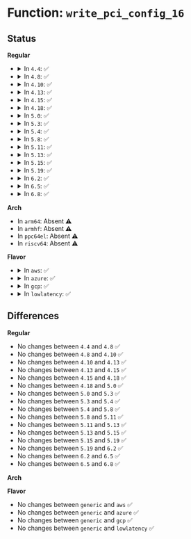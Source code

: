 # Function: <code>write_pci_config_16</code>

## Status
<b>Regular</b>
<ul>
<li>
<details>
<summary>In <code>4.4</code>: ✅</summary>

```c
void write_pci_config_16(u8 bus, u8 slot, u8 func, u8 offset, u16 val);
```

**Collision:** Unique Global

**Inline:** No

**Transformation:** False

**Instances:**

```
In arch/x86/pci/early.c (ffffffff816fa990)
Location: arch/x86/pci/early.c:47
Inline: False
```
**Symbols:**

```
ffffffff816fa990-ffffffff816fa9d6: write_pci_config_16 (STB_GLOBAL)
```
</details>
</li>
<li>
<details>
<summary>In <code>4.8</code>: ✅</summary>

```c
void write_pci_config_16(u8 bus, u8 slot, u8 func, u8 offset, u16 val);
```

**Collision:** Unique Global

**Inline:** No

**Transformation:** False

**Instances:**

```
In arch/x86/pci/early.c (ffffffff8175f810)
Location: arch/x86/pci/early.c:47
Inline: False
```
**Symbols:**

```
ffffffff8175f810-ffffffff8175f855: write_pci_config_16 (STB_GLOBAL)
```
</details>
</li>
<li>
<details>
<summary>In <code>4.10</code>: ✅</summary>

```c
void write_pci_config_16(u8 bus, u8 slot, u8 func, u8 offset, u16 val);
```

**Collision:** Unique Global

**Inline:** No

**Transformation:** False

**Instances:**

```
In arch/x86/pci/early.c (ffffffff8178bd50)
Location: arch/x86/pci/early.c:47
Inline: False
```
**Symbols:**

```
ffffffff8178bd50-ffffffff8178bd95: write_pci_config_16 (STB_GLOBAL)
```
</details>
</li>
<li>
<details>
<summary>In <code>4.13</code>: ✅</summary>

```c
void write_pci_config_16(u8 bus, u8 slot, u8 func, u8 offset, u16 val);
```

**Collision:** Unique Global

**Inline:** No

**Transformation:** False

**Instances:**

```
In arch/x86/pci/early.c (ffffffff817aad10)
Location: arch/x86/pci/early.c:47
Inline: False
```
**Symbols:**

```
ffffffff817aad10-ffffffff817aad55: write_pci_config_16 (STB_GLOBAL)
```
</details>
</li>
<li>
<details>
<summary>In <code>4.15</code>: ✅</summary>

```c
void write_pci_config_16(u8 bus, u8 slot, u8 func, u8 offset, u16 val);
```

**Collision:** Unique Global

**Inline:** No

**Transformation:** False

**Instances:**

```
In arch/x86/pci/early.c (ffffffff81822200)
Location: arch/x86/pci/early.c:48
Inline: False
```
**Symbols:**

```
ffffffff81822200-ffffffff81822245: write_pci_config_16 (STB_GLOBAL)
```
</details>
</li>
<li>
<details>
<summary>In <code>4.18</code>: ✅</summary>

```c
void write_pci_config_16(u8 bus, u8 slot, u8 func, u8 offset, u16 val);
```

**Collision:** Unique Global

**Inline:** No

**Transformation:** False

**Instances:**

```
In arch/x86/pci/early.c (ffffffff8186c4d0)
Location: arch/x86/pci/early.c:48
Inline: False
Direct callers:
  - arch/x86/kernel/early-quirks.c:apple_airport_reset
```
**Symbols:**

```
ffffffff8186c4d0-ffffffff8186c516: write_pci_config_16 (STB_GLOBAL)
```
</details>
</li>
<li>
<details>
<summary>In <code>5.0</code>: ✅</summary>

```c
void write_pci_config_16(u8 bus, u8 slot, u8 func, u8 offset, u16 val);
```

**Collision:** Unique Global

**Inline:** No

**Transformation:** False

**Instances:**

```
In arch/x86/pci/early.c (ffffffff8188c5b0)
Location: arch/x86/pci/early.c:48
Inline: False
Direct callers:
  - arch/x86/kernel/early-quirks.c:apple_airport_reset
  - arch/x86/kernel/early-quirks.c:early_pci_clear_msi
  - arch/x86/kernel/early-quirks.c:early_pci_clear_msi
```
**Symbols:**

```
ffffffff8188c5b0-ffffffff8188c5f6: write_pci_config_16 (STB_GLOBAL)
```
</details>
</li>
<li>
<details>
<summary>In <code>5.3</code>: ✅</summary>

```c
void write_pci_config_16(u8 bus, u8 slot, u8 func, u8 offset, u16 val);
```

**Collision:** Unique Global

**Inline:** No

**Transformation:** False

**Instances:**

```
In arch/x86/pci/early.c (ffffffff818d6ef0)
Location: arch/x86/pci/early.c:48
Inline: False
Direct callers:
  - arch/x86/kernel/early-quirks.c:apple_airport_reset
  - arch/x86/kernel/early-quirks.c:early_pci_clear_msi
  - arch/x86/kernel/early-quirks.c:early_pci_clear_msi
```
**Symbols:**

```
ffffffff818d6ef0-ffffffff818d6f36: write_pci_config_16 (STB_GLOBAL)
```
</details>
</li>
<li>
<details>
<summary>In <code>5.4</code>: ✅</summary>

```c
void write_pci_config_16(u8 bus, u8 slot, u8 func, u8 offset, u16 val);
```

**Collision:** Unique Global

**Inline:** No

**Transformation:** False

**Instances:**

```
In arch/x86/pci/early.c (ffffffff81909270)
Location: arch/x86/pci/early.c:48
Inline: False
Direct callers:
  - arch/x86/kernel/early-quirks.c:apple_airport_reset
  - arch/x86/kernel/early-quirks.c:early_pci_clear_msi
  - arch/x86/kernel/early-quirks.c:early_pci_clear_msi
```
**Symbols:**

```
ffffffff81909270-ffffffff819092b6: write_pci_config_16 (STB_GLOBAL)
```
</details>
</li>
<li>
<details>
<summary>In <code>5.8</code>: ✅</summary>

```c
void write_pci_config_16(u8 bus, u8 slot, u8 func, u8 offset, u16 val);
```

**Collision:** Unique Global

**Inline:** No

**Transformation:** False

**Instances:**

```
In arch/x86/pci/early.c (ffffffff81bb9b50)
Location: arch/x86/pci/early.c:48
Inline: False
Direct callers:
  - arch/x86/kernel/early-quirks.c:apple_airport_reset
  - arch/x86/kernel/early-quirks.c:early_pci_clear_msi
  - arch/x86/kernel/early-quirks.c:early_pci_clear_msi
```
**Symbols:**

```
ffffffff81bb9b50-ffffffff81bb9b93: write_pci_config_16 (STB_GLOBAL)
```
</details>
</li>
<li>
<details>
<summary>In <code>5.11</code>: ✅</summary>

```c
void write_pci_config_16(u8 bus, u8 slot, u8 func, u8 offset, u16 val);
```

**Collision:** Unique Global

**Inline:** No

**Transformation:** False

**Instances:**

```
In arch/x86/pci/early.c (ffffffff81bce450)
Location: arch/x86/pci/early.c:48
Inline: False
Direct callers:
  - arch/x86/kernel/early-quirks.c:apple_airport_reset
  - arch/x86/kernel/early-quirks.c:early_pci_clear_msi
  - arch/x86/kernel/early-quirks.c:early_pci_clear_msi
```
**Symbols:**

```
ffffffff81bce450-ffffffff81bce493: write_pci_config_16 (STB_GLOBAL)
```
</details>
</li>
<li>
<details>
<summary>In <code>5.13</code>: ✅</summary>

```c
void write_pci_config_16(u8 bus, u8 slot, u8 func, u8 offset, u16 val);
```

**Collision:** Unique Global

**Inline:** No

**Transformation:** False

**Instances:**

```
In arch/x86/pci/early.c (ffffffff81bc1e00)
Location: arch/x86/pci/early.c:48
Inline: False
Direct callers:
  - arch/x86/kernel/early-quirks.c:apple_airport_reset
  - arch/x86/kernel/early-quirks.c:early_pci_clear_msi
  - arch/x86/kernel/early-quirks.c:early_pci_clear_msi
```
**Symbols:**

```
ffffffff81bc1e00-ffffffff81bc1e41: write_pci_config_16 (STB_GLOBAL)
```
</details>
</li>
<li>
<details>
<summary>In <code>5.15</code>: ✅</summary>

```c
void write_pci_config_16(u8 bus, u8 slot, u8 func, u8 offset, u16 val);
```

**Collision:** Unique Global

**Inline:** No

**Transformation:** False

**Instances:**

```
In arch/x86/pci/early.c (ffffffff81c92410)
Location: arch/x86/pci/early.c:48
Inline: False
Direct callers:
  - arch/x86/kernel/early-quirks.c:apple_airport_reset
  - arch/x86/kernel/early-quirks.c:early_pci_clear_msi
  - arch/x86/kernel/early-quirks.c:early_pci_clear_msi
```
**Symbols:**

```
ffffffff81c92410-ffffffff81c92451: write_pci_config_16 (STB_GLOBAL)
```
</details>
</li>
<li>
<details>
<summary>In <code>5.19</code>: ✅</summary>

```c
void write_pci_config_16(u8 bus, u8 slot, u8 func, u8 offset, u16 val);
```

**Collision:** Unique Global

**Inline:** No

**Transformation:** False

**Instances:**

```
In arch/x86/pci/early.c (ffffffff81e41af0)
Location: arch/x86/pci/early.c:48
Inline: False
Direct callers:
  - arch/x86/kernel/early-quirks.c:apple_airport_reset
  - arch/x86/kernel/early-quirks.c:early_pci_clear_msi
  - arch/x86/kernel/early-quirks.c:early_pci_clear_msi
```
**Symbols:**

```
ffffffff81e41af0-ffffffff81e41b44: write_pci_config_16 (STB_GLOBAL)
```
</details>
</li>
<li>
<details>
<summary>In <code>6.2</code>: ✅</summary>

```c
void write_pci_config_16(u8 bus, u8 slot, u8 func, u8 offset, u16 val);
```

**Collision:** Unique Global

**Inline:** No

**Transformation:** False

**Instances:**

```
In arch/x86/pci/early.c (ffffffff8201c1d0)
Location: arch/x86/pci/early.c:48
Inline: False
Direct callers:
  - arch/x86/kernel/early-quirks.c:apple_airport_reset
  - arch/x86/kernel/early-quirks.c:early_pci_clear_msi
  - arch/x86/kernel/early-quirks.c:early_pci_clear_msi
```
**Symbols:**

```
ffffffff8201c1d0-ffffffff8201c224: write_pci_config_16 (STB_GLOBAL)
```
</details>
</li>
<li>
<details>
<summary>In <code>6.5</code>: ✅</summary>

```c
void write_pci_config_16(u8 bus, u8 slot, u8 func, u8 offset, u16 val);
```

**Collision:** Unique Global

**Inline:** No

**Transformation:** False

**Instances:**

```
In arch/x86/pci/early.c (ffffffff8209c870)
Location: arch/x86/pci/early.c:48
Inline: False
Direct callers:
  - arch/x86/kernel/early-quirks.c:apple_airport_reset
  - arch/x86/kernel/early-quirks.c:early_pci_clear_msi
  - arch/x86/kernel/early-quirks.c:early_pci_clear_msi
```
**Symbols:**

```
ffffffff8209c870-ffffffff8209c8c4: write_pci_config_16 (STB_GLOBAL)
```
</details>
</li>
<li>
<details>
<summary>In <code>6.8</code>: ✅</summary>

```c
void write_pci_config_16(u8 bus, u8 slot, u8 func, u8 offset, u16 val);
```

**Collision:** Unique Global

**Inline:** No

**Transformation:** False

**Instances:**

```
In arch/x86/pci/early.c (ffffffff82174050)
Location: arch/x86/pci/early.c:48
Inline: False
Direct callers:
  - arch/x86/kernel/early-quirks.c:apple_airport_reset
  - arch/x86/kernel/early-quirks.c:early_pci_clear_msi
  - arch/x86/kernel/early-quirks.c:early_pci_clear_msi
```
**Symbols:**

```
ffffffff82174050-ffffffff821740a4: write_pci_config_16 (STB_GLOBAL)
```
</details>
</li>
</ul>
<b>Arch</b>
<ul>
<li>
In <code>arm64</code>: Absent ⚠️
</li>
<li>
In <code>armhf</code>: Absent ⚠️
</li>
<li>
In <code>ppc64el</code>: Absent ⚠️
</li>
<li>
In <code>riscv64</code>: Absent ⚠️
</li>
</ul>
<b>Flavor</b>
<ul>
<li>
<details>
<summary>In <code>aws</code>: ✅</summary>

```c
void write_pci_config_16(u8 bus, u8 slot, u8 func, u8 offset, u16 val);
```

**Collision:** Unique Global

**Inline:** No

**Transformation:** False

**Instances:**

```
In arch/x86/pci/early.c (ffffffff818a8630)
Location: arch/x86/pci/early.c:48
Inline: False
Direct callers:
  - arch/x86/kernel/early-quirks.c:apple_airport_reset
  - arch/x86/kernel/early-quirks.c:early_pci_clear_msi
  - arch/x86/kernel/early-quirks.c:early_pci_clear_msi
```
**Symbols:**

```
ffffffff818a8630-ffffffff818a8676: write_pci_config_16 (STB_GLOBAL)
```
</details>
</li>
<li>
<details>
<summary>In <code>azure</code>: ✅</summary>

```c
void write_pci_config_16(u8 bus, u8 slot, u8 func, u8 offset, u16 val);
```

**Collision:** Unique Global

**Inline:** No

**Transformation:** False

**Instances:**

```
In arch/x86/pci/early.c (ffffffff81863040)
Location: arch/x86/pci/early.c:48
Inline: False
Direct callers:
  - arch/x86/kernel/early-quirks.c:apple_airport_reset
  - arch/x86/kernel/early-quirks.c:early_pci_clear_msi
  - arch/x86/kernel/early-quirks.c:early_pci_clear_msi
```
**Symbols:**

```
ffffffff81863040-ffffffff81863086: write_pci_config_16 (STB_GLOBAL)
```
</details>
</li>
<li>
<details>
<summary>In <code>gcp</code>: ✅</summary>

```c
void write_pci_config_16(u8 bus, u8 slot, u8 func, u8 offset, u16 val);
```

**Collision:** Unique Global

**Inline:** No

**Transformation:** False

**Instances:**

```
In arch/x86/pci/early.c (ffffffff818f9c90)
Location: arch/x86/pci/early.c:48
Inline: False
Direct callers:
  - arch/x86/kernel/early-quirks.c:apple_airport_reset
  - arch/x86/kernel/early-quirks.c:early_pci_clear_msi
  - arch/x86/kernel/early-quirks.c:early_pci_clear_msi
```
**Symbols:**

```
ffffffff818f9c90-ffffffff818f9cd6: write_pci_config_16 (STB_GLOBAL)
```
</details>
</li>
<li>
<details>
<summary>In <code>lowlatency</code>: ✅</summary>

```c
void write_pci_config_16(u8 bus, u8 slot, u8 func, u8 offset, u16 val);
```

**Collision:** Unique Global

**Inline:** No

**Transformation:** False

**Instances:**

```
In arch/x86/pci/early.c (ffffffff8191adf0)
Location: arch/x86/pci/early.c:48
Inline: False
Direct callers:
  - arch/x86/kernel/early-quirks.c:apple_airport_reset
  - arch/x86/kernel/early-quirks.c:early_pci_clear_msi
  - arch/x86/kernel/early-quirks.c:early_pci_clear_msi
```
**Symbols:**

```
ffffffff8191adf0-ffffffff8191ae36: write_pci_config_16 (STB_GLOBAL)
```
</details>
</li>
</ul>

## Differences
<b>Regular</b>
<ul>
<li>
No changes between <code>4.4</code> and <code>4.8</code> ✅
</li>
<li>
No changes between <code>4.8</code> and <code>4.10</code> ✅
</li>
<li>
No changes between <code>4.10</code> and <code>4.13</code> ✅
</li>
<li>
No changes between <code>4.13</code> and <code>4.15</code> ✅
</li>
<li>
No changes between <code>4.15</code> and <code>4.18</code> ✅
</li>
<li>
No changes between <code>4.18</code> and <code>5.0</code> ✅
</li>
<li>
No changes between <code>5.0</code> and <code>5.3</code> ✅
</li>
<li>
No changes between <code>5.3</code> and <code>5.4</code> ✅
</li>
<li>
No changes between <code>5.4</code> and <code>5.8</code> ✅
</li>
<li>
No changes between <code>5.8</code> and <code>5.11</code> ✅
</li>
<li>
No changes between <code>5.11</code> and <code>5.13</code> ✅
</li>
<li>
No changes between <code>5.13</code> and <code>5.15</code> ✅
</li>
<li>
No changes between <code>5.15</code> and <code>5.19</code> ✅
</li>
<li>
No changes between <code>5.19</code> and <code>6.2</code> ✅
</li>
<li>
No changes between <code>6.2</code> and <code>6.5</code> ✅
</li>
<li>
No changes between <code>6.5</code> and <code>6.8</code> ✅
</li>
</ul>
<b>Arch</b>
<ul>
</ul>
<b>Flavor</b>
<ul>
<li>
No changes between <code>generic</code> and <code>aws</code> ✅
</li>
<li>
No changes between <code>generic</code> and <code>azure</code> ✅
</li>
<li>
No changes between <code>generic</code> and <code>gcp</code> ✅
</li>
<li>
No changes between <code>generic</code> and <code>lowlatency</code> ✅
</li>
</ul>
